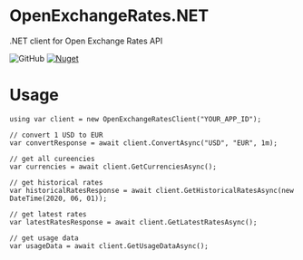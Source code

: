 # OpenExchangeRates.NET

.NET client for Open Exchange Rates API

![GitHub](https://img.shields.io/github/license/ivanstus/OpenExchangeRates.NET)
[![Nuget](https://img.shields.io/nuget/v/OpenExchangeRates.NET)](https://www.nuget.org/packages/OpenExchangeRates.NET/)

# Usage
```
using var client = new OpenExchangeRatesClient("YOUR_APP_ID");

// convert 1 USD to EUR
var convertResponse = await client.ConvertAsync("USD", "EUR", 1m);

// get all cureencies
var currencies = await client.GetCurrenciesAsync();

// get historical rates
var historicalRatesResponse = await client.GetHistoricalRatesAsync(new DateTime(2020, 06, 01));

// get latest rates
var latestRatesResponse = await client.GetLatestRatesAsync();

// get usage data
var usageData = await client.GetUsageDataAsync();
```
